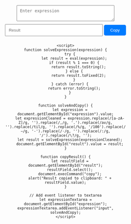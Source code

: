 <!DOCTYPE html>
<html lang="en">
<head>
<meta charset="UTF-8">
<meta name="viewport" content="width=device-width, initial-scale=1.0">
<title>Expression Solver</title>
<style>
    .container {
        margin: 20px auto;
        max-width: 400px;
        text-align: center;
    }
    #expression {
        width: 80%;
        padding: 10px;
        margin-bottom: 10px;
    }
    #result {
        width: 80%;
        padding: 10px;
        margin-bottom: 10px;
    }
    #copyBtn {
        padding: 10px 20px;
        background-color: #007bff;
        color: white;
        border: none;
        border-radius: 5px;
        cursor: pointer;
    }
</style>
</head>
<body>
<div class="container">
    <textarea id="expression" placeholder="Enter expression"></textarea><br>
    <input type="text" id="result" placeholder="Result" readonly>
    <button onclick="copyResult()" id="copyBtn">Copy</button>

    <script>
    function solveExpression(expression) {
        try {
            let result = eval(expression);
            if (result % 1 === 0) {
                return result.toString();
            } else {
                return result.toFixed(2);
            }
        } catch (error) {
            return error.toString();
        }
    }

    function solveAndCopy() {
        let expression = document.getElementById("expression").value;
        let expressionCleaned = expression.replace(/[a-zA-Z]/g, '').replace(/,/g, '.').replace(/av/g, '').replace(/til/g, '').replace(/%/g, '/100').replace(/−/g, '-').replace(/⋅/g, '').replace(/:/g, '/').replace(/\?/g, '');
        let result = solveExpression(expressionCleaned);
        document.getElementById("result").value = result;
    }

    function copyResult() {
        let resultField = document.getElementById("result");
        resultField.select();
        document.execCommand("copy");
        alert("Result copied to clipboard: " + resultField.value);
    }

    // Add event listener to textarea
    let expressionTextarea = document.getElementById("expression");
    expressionTextarea.addEventListener("input", solveAndCopy);
    </script>
</div>
</body>
</html>

